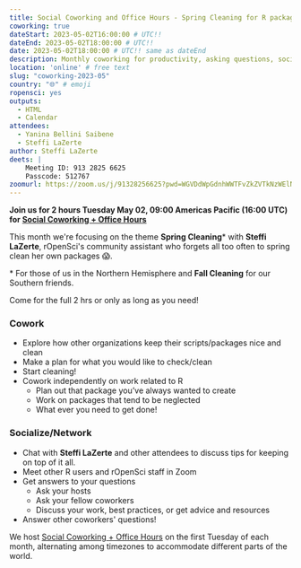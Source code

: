```yaml
---
title: Social Coworking and Office Hours - Spring Cleaning for R packages and Scripts
coworking: true
dateStart: 2023-05-02T16:00:00 # UTC!!
dateEnd: 2023-05-02T18:00:00 # UTC!!
date: 2023-05-02T18:00:00 # UTC!! same as dateEnd
description: Monthly coworking for productivity, asking questions, socializing
location: 'online' # free text
slug: "coworking-2023-05"
country: "🌐" # emoji
ropensci: yes
outputs:
  - HTML
  - Calendar
attendees:
  - Yanina Bellini Saibene
  - Steffi LaZerte
author: Steffi LaZerte
deets: |
    Meeting ID: 913 2825 6625
    Passcode: 512767
zoomurl: https://zoom.us/j/91328256625?pwd=WGVDdWpGdnhWWTFvZkZVTkNzWElNQT09
---
```


<!--
```{r}
d <- lubridate::ymd_hms('2023-05-02 09:00:00', tz = 'America/Vancouver')
lubridate::with_tz(d, 'UTC')
lubridate::with_tz(d, 'America/Winnipeg')
```
-->

**Join us for 2 hours Tuesday May 02, 09:00 Americas Pacific (16:00 UTC) for 
[Social Coworking + Office Hours](/blog/2021/08/17/coworking-sessions/)**

This month we're focusing on the theme **Spring Cleaning**\*
with **Steffi LaZerte**, rOpenSci's community assistant who forgets all too often
to spring clean her own packages :scream:.

\* For those of us in the Northern Hemisphere and **Fall Cleaning** for our Southern friends.

Come for the full 2 hrs or only as long as you need!

### Cowork

- Explore how other organizations keep their scripts/packages nice and clean
- Make a plan for what you would like to check/clean
- Start cleaning!
- Cowork independently on work related to R
    - Plan out that package you’ve always wanted to create
    - Work on packages that tend to be neglected
    - What ever you need to get done!

### Socialize/Network

- Chat with **Steffi LaZerte** and other attendees to discuss tips for keeping on top of it all.
- Meet other R users and rOpenSci staff in Zoom
- Get answers to your questions
    - Ask your hosts
    - Ask your fellow coworkers
    - Discuss your work, best practices, or get advice and resources
- Answer other coworkers' questions!

We host 
[Social Coworking + Office Hours](/blog/2021/08/17/coworking-sessions/) 
on the first Tuesday of each month, alternating among timezones to 
accommodate different parts of the world.
